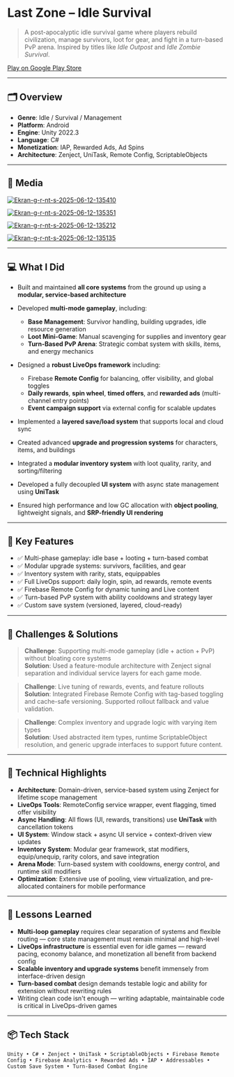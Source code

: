 # Last Zone – Idle Survival

> A post-apocalyptic idle survival game where players rebuild civilization, manage survivors, loot for gear, and fight in a turn-based PvP arena. Inspired by titles like *Idle Outpost* and *Idle Zombie Survival*.

[Play on Google Play Store](https://play.google.com/store/apps/details?id=com.paperpigeon.populationoneidle)

---

## 🗂 Overview

- **Genre**: Idle / Survival / Management  
- **Platform**: Android  
- **Engine**: Unity 2022.3  
- **Language**: C#  
- **Monetization**: IAP, Rewarded Ads, Ad Spins  
- **Architecture**: Zenject, UniTask, Remote Config, ScriptableObjects  

---

## 📸 Media

<div style="display: flex; gap: 12px; flex-wrap: wrap; justify-content: flex-start;">
<a href="https://ibb.co/FknV5kGX"><img src="https://i.ibb.co/ZRNmBRyS/Ekran-g-r-nt-s-2025-06-12-135410.png" alt="Ekran-g-r-nt-s-2025-06-12-135410" border="0"></a>
<a href="https://ibb.co/QvcYTqyq"><img src="https://i.ibb.co/s9PsND8D/Ekran-g-r-nt-s-2025-06-12-135351.png" alt="Ekran-g-r-nt-s-2025-06-12-135351" border="0"></a>
<a href="https://ibb.co/fVkHzTNp"><img src="https://i.ibb.co/HLtqf9Pz/Ekran-g-r-nt-s-2025-06-12-135212.png" alt="Ekran-g-r-nt-s-2025-06-12-135212" border="0"></a>
<a href="https://ibb.co/PG7wJ238"><img src="https://i.ibb.co/KxMFBtRH/Ekran-g-r-nt-s-2025-06-12-135135.png" alt="Ekran-g-r-nt-s-2025-06-12-135135" border="0"></a>
</div>

---

## 💻 What I Did

- Built and maintained **all core systems** from the ground up using a **modular, service-based architecture**  
- Developed **multi-mode gameplay**, including:
  - **Base Management**: Survivor handling, building upgrades, idle resource generation  
  - **Loot Mini-Game**: Manual scavenging for supplies and inventory gear  
  - **Turn-Based PvP Arena**: Strategic combat system with skills, items, and energy mechanics  

- Designed a **robust LiveOps framework** including:
  - Firebase **Remote Config** for balancing, offer visibility, and global toggles  
  - **Daily rewards**, **spin wheel**, **timed offers**, and **rewarded ads** (multi-channel entry points)  
  - **Event campaign support** via external config for scalable updates  

- Implemented a **layered save/load system** that supports local and cloud sync  
- Created advanced **upgrade and progression systems** for characters, items, and buildings  
- Integrated a **modular inventory system** with loot quality, rarity, and sorting/filtering  
- Developed a fully decoupled **UI system** with async state management using **UniTask**  
- Ensured high performance and low GC allocation with **object pooling**, lightweight signals, and **SRP-friendly UI rendering**  

---

## 🔧 Key Features

- ✅ Multi-phase gameplay: idle base + looting + turn-based combat  
- ✅ Modular upgrade systems: survivors, facilities, and gear  
- ✅ Inventory system with rarity, stats, equippables  
- ✅ Full LiveOps support: daily login, spin, ad rewards, remote events  
- ✅ Firebase Remote Config for dynamic tuning and Live content  
- ✅ Turn-based PvP system with ability cooldowns and strategy layer  
- ✅ Custom save system (versioned, layered, cloud-ready)

---

## 🧪 Challenges & Solutions

> **Challenge**: Supporting multi-mode gameplay (idle + action + PvP) without bloating core systems  
> **Solution**: Used a feature-module architecture with Zenject signal separation and individual service layers for each game mode.

> **Challenge**: Live tuning of rewards, events, and feature rollouts  
> **Solution**: Integrated Firebase Remote Config with tag-based toggling and cache-safe versioning. Supported rollout fallback and value validation.

> **Challenge**: Complex inventory and upgrade logic with varying item types  
> **Solution**: Used abstracted item types, runtime ScriptableObject resolution, and generic upgrade interfaces to support future content.

---

## 🔬 Technical Highlights

- **Architecture**: Domain-driven, service-based system using Zenject for lifetime scope management  
- **LiveOps Tools**: RemoteConfig service wrapper, event flagging, timed offer visibility  
- **Async Handling**: All flows (UI, rewards, transitions) use **UniTask** with cancellation tokens  
- **UI System**: Window stack + async UI service + context-driven view updates  
- **Inventory System**: Modular gear framework, stat modifiers, equip/unequip, rarity colors, and save integration  
- **Arena Mode**: Turn-based system with cooldowns, energy control, and runtime skill modifiers  
- **Optimization**: Extensive use of pooling, view virtualization, and pre-allocated containers for mobile performance  

---

## 🧠 Lessons Learned

- **Multi-loop gameplay** requires clear separation of systems and flexible routing — core state management must remain minimal and high-level  
- **LiveOps infrastructure** is essential even for idle games — reward pacing, economy balance, and monetization all benefit from backend config  
- **Scalable inventory and upgrade systems** benefit immensely from interface-driven design  
- **Turn-based combat** design demands testable logic and ability for extension without rewriting rules  
- Writing clean code isn't enough — writing adaptable, maintainable code is critical in LiveOps-driven games

---

## 📦 Tech Stack

`Unity • C# • Zenject • UniTask • ScriptableObjects • Firebase Remote Config • Firebase Analytics • Rewarded Ads • IAP • Addressables • Custom Save System • Turn-Based Combat Engine`
